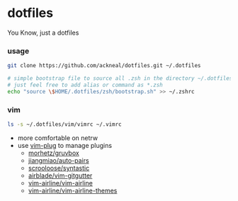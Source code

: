 # dotfiles

You Know, just a dotfiles

### usage
```sh
git clone https://github.com/ackneal/dotfiles.git ~/.dotfiles

# simple bootstrap file to source all .zsh in the directory ~/.dotfiles
# just feel free to add alias or command as *.zsh 
echo "source \$HOME/.dotfiles/zsh/bootstrap.sh" >> ~/.zshrc
```

### vim
```sh
ls -s ~/.dotfiles/vim/vimrc ~/.vimrc
```
* more comfortable on netrw
* use [vim-plug](https://github.com/junegunn/vim-plug#installation) to manage plugins
  * [morhetz/gruvbox](https://github.com/morhetz/gruvbox)
  * [jiangmiao/auto-pairs](https://github.com/jiangmiao/auto-pairs)
  * [scrooloose/syntastic](https://github.com/scrooloose/syntastic)
  * [airblade/vim-gitgutter](https://github.com/airblade/vim-gitgutter)
  * [vim-airline/vim-airline](https://github.com/vim-airline/vim-airline)
  * [vim-airline/vim-airline-themes](https://github.com/vim-airline/vim-airline-themes)
